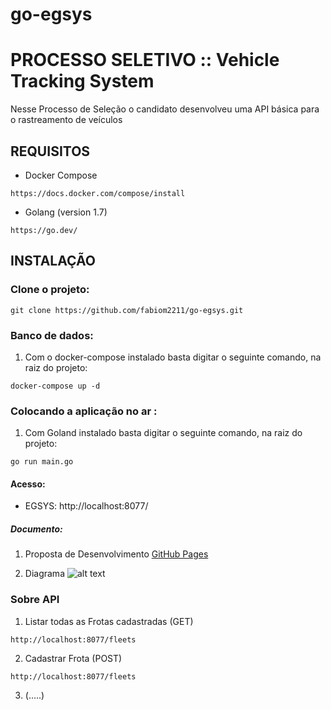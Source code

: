 # go-egsys

# PROCESSO SELETIVO :: Vehicle Tracking System

Nesse Processo de Seleção o candidato desenvolveu uma API básica para o rastreamento de veículos

## REQUISITOS

* Docker Compose

```
https://docs.docker.com/compose/install
```

* Golang (version 1.7)

```
https://go.dev/
```

## INSTALAÇÃO
### Clone o projeto:
```
git clone https://github.com/fabiom2211/go-egsys.git
```

### Banco de dados:
1. Com o docker-compose instalado basta digitar o seguinte comando, na raiz do projeto:
```
docker-compose up -d 
```

### Colocando a aplicação no ar :
1. Com Goland instalado basta digitar o seguinte comando, na raiz do projeto:
```
go run main.go
```

#### Acesso:
* EGSYS: http://localhost:8077/

##### Documento:
1. Proposta de Desenvolvimento [GitHub Pages](https://github.com/fabiom2211/go-egsys/blob/main/doc/EGSYS-Golang-Challenge.pdf)

2. Diagrama
![alt text](https://github.com/fabiom2211/go-egsys/blob/main/doc/Diagram.png?raw=true)

### Sobre API
1. Listar todas as Frotas cadastradas (GET)
```
http://localhost:8077/fleets
```
2. Cadastrar Frota (POST)
```
http://localhost:8077/fleets
```
3. (.....)
